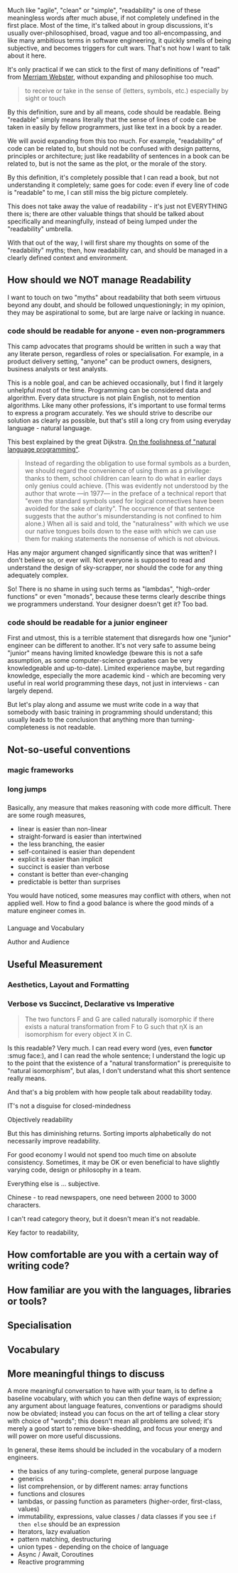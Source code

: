 Much like "agile", "clean" or "simple", "readability" is one of these meaningless words after much abuse, if not completely undefined in the first place. Most of the time, it's talked about in group discussions, it's usually over-philosophised, broad, vague and too all-encompassing, and like many ambitious terms in software engineering, it quickly smells of being subjective, and becomes triggers for cult wars. That's not how I want to talk about it here.

It's only practical if we can stick to the first of many definitions of "read" from [Merriam Webster](https://www.merriam-webster.com/dictionary/read), without expanding and philosophise too much.

> to receive or take in the sense of (letters, symbols, etc.) especially by sight or touch

By this definition, sure and by all means, code should be readable. Being "readable" simply means literally that the sense of lines of code can be taken in easily by fellow programmers, just like text in a book by a reader.

We will avoid expanding from this too much. For example, "readability" of code can be related to, but should not be confused with design patterns, principles or architecture; just like readability of sentences in a book can be related to, but is not the same as the plot, or the morale of the story.

By this definition, it's completely possible that I can read a book, but not understanding it completely; same goes for code: even if every line of code is "readable" to me, I can still miss the big picture completely.

This does not take away the value of readability - it's just not EVERYTHING there is; there are other valuable things that should be talked about specifically and meaningfully, instead of being lumped under the "readability" umbrella. 

With that out of the way, I will first share my thoughts on some of the "readability" myths; then, how readability can, and should be managed in a clearly defined context and environment.

## How should we NOT manage Readability 

I want to touch on two "myths" about readability that both seem virtuous beyond any doubt, and should be followed unquestioningly; in my opinion, they may be aspirational to some, but are large naive or lacking in nuance.

### code should be readable for anyone - even non-programmers

This camp advocates that programs should be written in such a way that any literate person, regardless of roles or specialisation. For example, in a product delivery setting, "anyone" can be product owners, designers, business analysts or test analysts.

This is a noble goal, and can be achieved occasionally, but I find it largely unhelpful most of the time. Programming can be considered data and algorithm. Every data structure is not plain English, not to mention algorithms. Like many other professions, it's important to use formal terms to express a program accurately. Yes we should strive to describe our solution as clearly as possible, but that's still a long cry from using everyday language - natural language.

This best explained by the great Dijkstra. [On the foolishness of "natural language programming"](https://www.cs.utexas.edu/users/EWD/transcriptions/EWD06xx/EWD667.html).

> Instead of regarding the obligation to use formal symbols as a burden, we should regard the convenience of using them as a privilege: thanks to them, school children can learn to do what in earlier days only genius could achieve. (This was evidently not understood by the author that wrote —in 1977— in the preface of a technical report that "even the standard symbols used for logical connectives have been avoided for the sake of clarity". The occurrence of that sentence suggests that the author's misunderstanding is not confined to him alone.) When all is said and told, the "naturalness" with which we use our native tongues boils down to the ease with which we can use them for making statements the nonsense of which is not obvious.

Has any major argument changed significantly since that was written? I don't believe so, or ever will. Not everyone is supposed to read and understand the design of sky-scrapper, nor should the code for any thing adequately complex.

So! There is no shame in using such terms as "lambdas", "high-order functions" or even "monads", because these terms clearly describe things we programmers understand. Your designer doesn't get it? Too bad.


### code should be readable for a junior engineer

First and utmost, this is a terrible statement that disregards how one "junior" engineer can be different to another. It's not very safe to assume being "junior" means having limited knowledge (beware this is not a safe assumption, as some computer-science graduates can be very knowledgeable and up-to-date). Limited experience maybe, but regarding knowledge, especially the more academic kind - which are becoming very useful in real world programming these days, not just in interviews - can largely depend.

But let's play along and assume we must write code in a way that somebody with basic training in programming should understand; this usually leads to the conclusion that anything more than turning-completeness is not readable.



## Not-so-useful conventions

### magic frameworks

### long jumps

### 



Basically, any measure that makes reasoning with code more difficult. There are some rough measures,

* linear is easier than non-linear
* straight-forward is easier than intertwined
* the less branching, the easier
* self-contained is easier than dependent
* explicit is easier than implicit
* succinct is easier than verbose
* constant is better than ever-changing
* predictable is better than surprises

You would have noticed, some measures may conflict with others, when not applied well. How to find a good balance is where the good minds of a mature engineer comes in.

### 



Language and Vocabulary

Author and Audience

## Useful Measurement

### Aesthetics, Layout and Formatting

### Verbose vs Succinct, Declarative vs Imperative

> The two functors F and G are called naturally isomorphic if there exists a natural transformation from F to G such that ηX is an isomorphism for every object X in C.

Is this readable? Very much. I can read every word (yes, even **functor** :smug face:), and I can read the whole sentence; I understand the logic up to the point that the existence of a "natural transformation" is prerequisite to "natural isomorphism", but alas, I don't understand what this short sentence really means.

And that's a big problem with how people talk about readability today.

IT's not a disguise for closed-mindedness 

Objectively readability

But this has diminishing returns. Sorting imports alphabetically do not necessarily improve readability.

For good economy I would not spend too much time on absolute consistency. Sometimes, it may be OK or even beneficial to have slightly varying code, design or philosophy in a team. 

Everything else is ... subjective.

Chinese - to read newspapers, one need between 2000 to 3000 characters.

I can't read category theory, but it doesn't mean it's not readable.

Key factor to readability, 

## How comfortable are you with a certain way of writing code?

## How familiar are you with the languages, libraries or tools?

## Specialisation


## Vocabulary 
## More meaningful things to discuss

A more meaningful conversation to have with your team, is to define a baseline vocabulary, with which you can then define ways of expression; any argument about language features, conventions or paradigms should now be obviated; instead you can focus on the art of telling a clear story with choice of "words"; this doesn't mean all problems are solved; it's merely a good start to remove bike-shedding, and focus your energy and will power on more useful discussions.


In general, these items should be included in the vocabulary of a modern engineers.

- the basics of any turing-complete, general purpose language
- generics
- list comprehension, or by different names: array functions
- functions and closures
- lambdas, or passing function as parameters (higher-order, first-class, values)
- immutability, expressions, value classes / data classes
    if you see `if then else` should be an expression
- Iterators, lazy evaluation
- pattern matching, destructuring
- union types - depending on the choice of language
- Async / Await, Coroutines
- Reactive programming